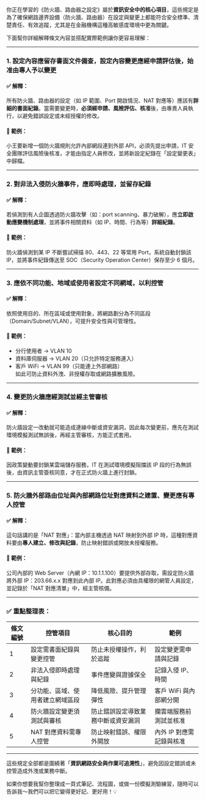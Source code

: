 你正在學習的《防火牆、路由器之設定》屬於**資訊安全中的核心項目**，這些規定是為了確保網路邊界設備（防火牆、路由器）在設定與變更上都能符合安全標準、清楚責任、有效追蹤，尤其是在金融機構這種高敏感度環境中更為關鍵。

下面幫你詳細解釋條文內容並搭配實際範例讓你更容易理解：

---

### 1. **設定內容應留存書面文件備查，設定內容變更應經申請評估後，始准由專人予以變更**

#### ✅ 解釋：  
所有防火牆、路由器的設定（如 IP 範圍、Port 開啟情況、NAT 對應等）應該有**詳細的書面紀錄**。當需要變更時，**必須經申請、風險評估、核准**後，由專責人員執行，以避免錯誤設定或未經授權的修改。

#### 📌 範例：  
小王要新增一個防火牆規則允許內部網段連到外部 API，必須先提出申請，IT 安全團隊評估風險後核准，才能由指定人員修改，並將新設定紀錄在「設定變更表」中歸檔。

---

### 2. **對非法入侵防火牆事件，應即時處理，並留存紀錄**

#### ✅ 解釋：  
若偵測到有人企圖透過防火牆攻擊（如：port scanning、暴力破解），應**立即啟動應變機制處理**，並將事件相關資料（如 IP、時間、行為等）**詳細紀錄**。

#### 📌 範例：  
防火牆偵測到某 IP 不斷嘗試掃描 80、443、22 等常用 Port，系統自動封鎖該 IP，並將事件紀錄傳送至 SOC（Security Operation Center）保存至少 6 個月。

---

### 3. **應依不同功能、地域或使用者設定不同網域，以利控管**

#### ✅ 解釋：  
依照使用目的、所在區域或使用對象，將網路劃分為不同區段（Domain/Subnet/VLAN），可提升安全性與可管理性。

#### 📌 範例：  
- 分行使用者 → VLAN 10  
- 資料庫伺服器 → VLAN 20（只允許特定服務連入）  
- 客戶 WiFi → VLAN 99（只能連上外部網路）  
如此可防止資料外洩、非授權存取或網路擴散風險。

---

### 4. **變更防火牆應經測試並經主管審核**

#### ✅ 解釋：  
防火牆設定一改動就可能造成連線中斷或資安漏洞，因此每次變更前，應先在測試環境模擬測試無誤後，再經主管審核，方能正式套用。

#### 📌 範例：  
因政策變動要封鎖某雲端儲存服務，IT 在測試環境模擬阻擋該 IP 段的行為無誤後，由資訊主管簽核同意，才在正式防火牆上進行封鎖。

---

### 5. **防火牆外部路由位址與內部網路位址對應資料之建置、變更應有專人控管**

#### ✅ 解釋：  
這句話講的是「NAT 對應」：當內部主機透過 NAT 映射到外部 IP 時，這種對應資料要由**專人建立、修改與記錄**，防止映射錯誤或開放未授權服務。

#### 📌 範例：  
公司內部的 Web Server（內網 IP：10.1.1.100）要提供外部存取，需設定防火牆將外部 IP：203.66.x.x 對應到此內部 IP。此對應必須由具權限的網管人員設定，並記錄於「NAT 對應清單」中，經主管核備。

---

### ✅ 重點整理表：

| 條文編號 | 控管項目                           | 核心目的                             | 範例 |
|----------|------------------------------------|--------------------------------------|------|
| 1        | 設定需書面紀錄與變更控管           | 防止未授權操作，利於追蹤             | 設定變更需申請與記錄 |
| 2        | 非法入侵即時處理與紀錄             | 事件應變與證據保全                   | 記錄入侵 IP、時間 |
| 3        | 分功能、區域、使用者建立網域區段   | 降低風險、提升管理彈性               | 客戶 WiFi 與內部網分開 |
| 4        | 防火牆設定變更須測試與審核         | 防止錯誤設定導致業務中斷或資安漏洞   | 攔雲端服務前測試並核准 |
| 5        | NAT 對應資料需專人控管             | 防止映射錯誤、權限外開放             | 內外 IP 對應需記錄與核准 |

---

這些規定全部都是圍繞著「**資訊網路安全與作業可追溯性**」，避免因設定錯誤或未控管造成外洩或業務中斷。

如果你想要我幫你整理成一頁式筆記、流程圖，或做一份模擬測驗練習，隨時可以告訴我～我們可以把它變得更好記、更好用！💡
